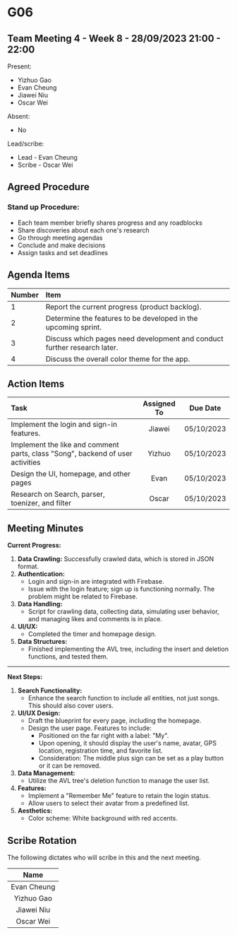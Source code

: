 # G06

## Team Meeting 4 - Week 8 - 28/09/2023 21:00 - 22:00

Present:

- Yizhuo Gao
- Evan Cheung
- Jiawei Niu
- Oscar Wei

Absent:

- No

Lead/scribe:

- Lead - Evan Cheung
- Scribe - Oscar Wei

## Agreed Procedure

### Stand up Procedure:

- Each team member briefly shares progress and any roadblocks
- Share discoveries about each one's research
- Go through meeting agendas
- Conclude and make decisions
- Assign tasks and set deadlines

## Agenda Items

| Number | Item                                                                     |
| :----- | :----------------------------------------------------------------------- |
| 1      | Report the current progress (product backlog).                          |
| 2      | Determine the features to be developed in the upcoming sprint.           |
| 3      | Discuss which pages need development and conduct further research later. |
| 4      | Discuss the overall color theme for the app.                             |

## Action Items

| Task                                                                           | Assigned To |  Due Date  |
| :----------------------------------------------------------------------------- | :---------: | :--------: |
| Implement the login and sign-in features.                                      |   Jiawei   | 05/10/2023 |
| Implement the like and comment parts, class "Song", backend of user activities |   Yizhuo   | 05/10/2023 |
| Design the UI, homepage, and other pages                                       |    Evan    | 05/10/2023 |
| Research on Search, parser, toenizer, and filter                               |    Oscar   | 05/10/2023 |

## Meeting Minutes


**Current Progress:**

1. **Data Crawling:** Successfully crawled data, which is stored in JSON format.
2. **Authentication:**
   - Login and sign-in are integrated with Firebase.
   - Issue with the login feature; sign up is functioning normally. The problem might be related to Firebase.
3. **Data Handling:**
   - Script for crawling data, collecting data, simulating user behavior, and managing likes and comments is in place.
4. **UI/UX:**
   - Completed the timer and homepage design.
5. **Data Structures:**
   - Finished implementing the AVL tree, including the insert and deletion functions, and tested them.

---

**Next Steps:**

1. **Search Functionality:**
   - Enhance the search function to include all entities, not just songs. This should also cover users.
2. **UI/UX Design:**
   - Draft the blueprint for every page, including the homepage.
   - Design the user page. Features to include:
     - Positioned on the far right with a label: "My".
     - Upon opening, it should display the user's name, avatar, GPS location, registration time, and favorite list.
     - Consideration: The middle plus sign can be set as a play button or it can be removed.
3. **Data Management:**
   - Utilize the AVL tree's deletion function to manage the user list.
4. **Features:**
   - Implement a "Remember Me" feature to retain the login status.
   - Allow users to select their avatar from a predefined list.
5. **Aesthetics:**
   - Color scheme: White background with red accents.

## Scribe Rotation

The following dictates who will scribe in this and the next meeting.

|    Name    |
| :---------: |
| Evan Cheung |
| Yizhuo Gao |
| Jiawei Niu |
|  Oscar Wei  |
